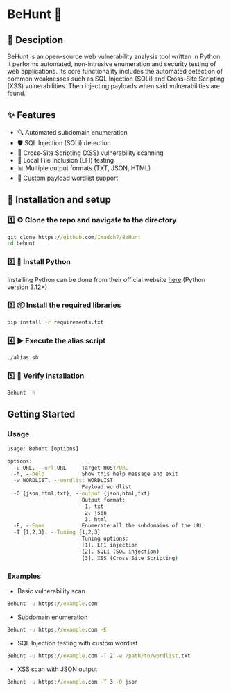 # BeHunt 🚀

## 📖 Desciption
BeHunt is an open-source web vulnerability analysis tool written in Python. it performs automated, non-intrusive enumeration and security testing of web applications. Its core functionality includes the automated detection of common weaknesses such as SQL Injection (SQLi) and Cross-Site Scripting (XSS) vulnerabilities. Then injecting payloads when said vulnerabilities are found.

## ✨ Features
- 🔍 Automated subdomain enumeration
- 🛡️ SQL Injection (SQLi) detection
- 🔐 Cross-Site Scripting (XSS) vulnerability scanning
- 📁 Local File Inclusion (LFI) testing
- 📊 Multiple output formats (TXT, JSON, HTML)
- 🎯 Custom payload wordlist support

## 🔧 Installation and setup

### 1️⃣ ⚙️ Clone the repo and navigate to the directory
```cmd
git clone https://github.com/Imadch7/BeHunt
cd behunt
```

### 2️⃣ 🐍 Install Python
Installing Python can be done from their official website [here](https://www.python.org/downloads/)
(Python version 3.12+)

### 3️⃣ 📦 Install the required libraries
```cmd
pip install -r requirements.txt
```

### 4️⃣ ▶️ Execute the alias script
```cmd
./alias.sh
```

### 5️⃣ 💽 Verify installation
```cmd
Behunt -h
```

##  Getting Started 
### Usage
```cmd
usage: Behunt [options]

options:
  -u URL, --url URL     Target HOST/URL
  -h, --help            Show this help message and exit
  -w WORDLIST, --wordlist WORDLIST
                        Payload wordlist
  -O {json,html,txt}, --output {json,html,txt}
                        Output format:
                         1. txt
                         2. json
                         3. html
  -E, --Enum            Enumerate all the subdomains of the URL
  -T {1,2,3}, --Tuning {1,2,3}
                        Tuning options:
                        [1]. LFI injection
                        [2]. SQLi (SQL injection)
                        [3]. XSS (Cross Site Scripting)
```

### Examples
- Basic vulnerability scan
```cmd
Behunt -u https://example.com
```

- Subdomain enumeration
```cmd
Behunt -u https://example.com -E
```

- SQL Injection testing with custom wordlist
```cmd
Behunt -u https://example.com -T 2 -w /path/to/wordlist.txt
```

- XSS scan with JSON output
```cmd
Behunt -u https://example.com -T 3 -O json
```